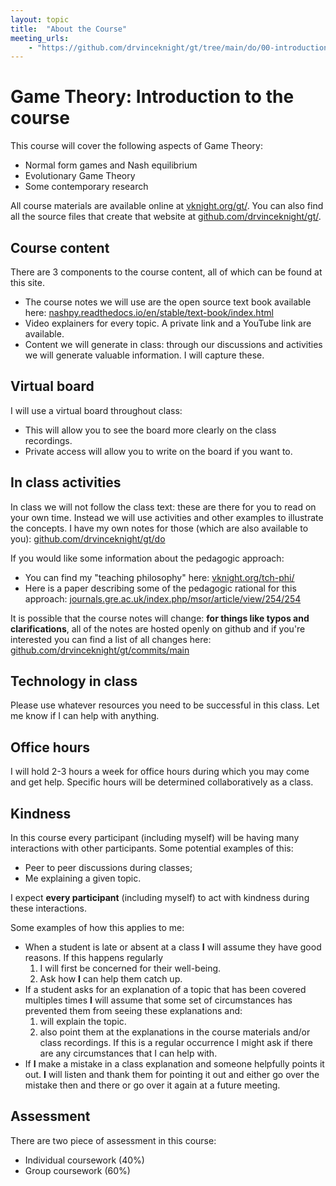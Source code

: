 ```yaml
---
layout: topic
title:  "About the Course"
meeting_urls:
    - "https://github.com/drvinceknight/gt/tree/main/do/00-introduction-to-class.rst"
---
```


# Game Theory: Introduction to the course

This course will cover the following aspects of Game Theory:

- Normal form games and Nash equilibrium
- Evolutionary Game Theory
- Some contemporary research

All course materials are available online at
[vknight.org/gt/](http://vknight.org/gt/). You can also find all the source
files that create that website at
[github.com/drvinceknight/gt/](https://github.com/drvinceknight/gt/).

## Course content

There are 3 components to the course content, all of which can be found at this
site.

- The course notes we will use are the open source text book available here:
[nashpy.readthedocs.io/en/stable/text-book/index.html](https://nashpy.readthedocs.io/en/stable/text-book/index.html#)
- Video explainers for every topic. A private link and a YouTube link are
  available.
- Content we will generate in class: through our discussions and activities we
  will generate valuable information. I will capture these.

## Virtual board

I will use a virtual board throughout class:

- This will allow you to see the board more clearly on the class recordings.
- Private access will allow you to write on the board if you want to.

## In class activities

In class we will not follow the class text: these are there for you to read on
your own time. Instead we will use activities and other examples to illustrate
the concepts. I have my own notes for those (which are also available to you):
[github.com/drvinceknight/gt/do](https://github.com/drvinceknight/gt/tree/main/do)


If you would like some information about the pedagogic approach:

- You can find my "teaching philosophy" here: [vknight.org/tch-phi/](https://vknight.org/tch-phi/)
- Here is a paper describing some of the pedagogic rational for this approach: [journals.gre.ac.uk/index.php/msor/article/view/254/254](https://journals.gre.ac.uk/index.php/msor/article/view/254/254)

It is possible that the course notes will change: **for things like typos and
clarifications**, all of the notes are hosted openly on github and if you're
interested you can find a list of all changes here:
[github.com/drvinceknight/gt/commits/main](https://github.com/drvinceknight/gt/commits/main)

## Technology in class

Please use whatever resources you need to be successful in this class. Let me
know if I can help with anything.

## Office hours

I will hold 2-3 hours a week for office hours during which you may come and get
help. Specific hours will be determined collaboratively as a class.

## Kindness

In this course every participant (including myself) will be having many
interactions with other participants. Some potential examples of this:

-   Peer to peer discussions during classes;
-   Me explaining a given topic.

I expect **every participant** (including myself) to act with kindness
during these interactions.

Some examples of how this applies to me:

-   When a student is late or absent at a class **I** will assume they
    have good reasons. If this happens regularly
    1.  I will first be concerned for their well-being.
    2.  Ask how **I** can help them catch up.
-   If a student asks for an explanation of a topic that has been
    covered multiples times **I** will assume that some set of
    circumstances has prevented them from seeing these explanations and:
    1.  will explain the topic.
    2.  also point them at the explanations in the course materials
        and/or class recordings. If this is a regular occurrence I might
        ask if there are any circumstances that I can help with.
-   If **I** make a mistake in a class explanation and someone helpfully
    points it out. **I** will listen and thank them for pointing it out
    and either go over the mistake then and there or go over it again at
    a future meeting.

## Assessment

There are two piece of assessment in this course:

- Individual coursework (40%)
- Group coursework (60%)

